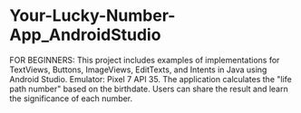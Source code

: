 # Your-Lucky-Number-App_AndroidStudio
FOR BEGINNERS: This project includes examples of implementations for TextViews, Buttons, ImageViews, EditTexts, and Intents in Java using Android Studio. Emulator: Pixel 7 API 35. The application calculates the "life path number" based on the birthdate. Users can share the result and learn the significance of each number.
